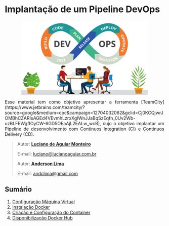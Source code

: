 
# Implantação de um Pipeline DevOps
<p align="center"><img src="manuscript/images/banner-devOps.jpeg"  width="400" height="234" align="middle"/></p>

<p align="justify">Esse material tem como objetivo apresentar a ferramenta [TeamCity](https://www.jetbrains.com/teamcity/?source=google&medium=cpc&campaign=12704032062&gclid=Cj0KCQjwrJOMBhCZARIsAGEd4VEvmhLzrxXgIWnJJaBqSzEqfn_0Uv2Wb-uzBLFEWgfIOyCW-6GD5OEaAjL2EALw_wcB), cujo o objetivo implantar um Pipeline de desenvolvimento com Continuos Integration (CI) e Continuos Delivery (CD).</p>

> Autor: **[Luciano de Aguiar Monteiro](https://github.com/lucianoaguiarthe)**
> 
> E-mail: luciano@lucianoaguiar.com.br
> 
> Autor: **[Anderson Lima](https://github.com/lucianoaguiarthe)**
> 
> E-mail: andclima@gmail.com



## Sumário


1. [Configuração Máquina Virtual](manuscript/pipeline-cicd.md)
2. [Instalação Docker](manuscript/Instalacao-Docker.md)
3. [Criação e Configuração do Container](manuscript/Configuracao-Docker.md)
4. [Disponibilização Docker Hub](manuscript/Configuracao-DockerHub.md)